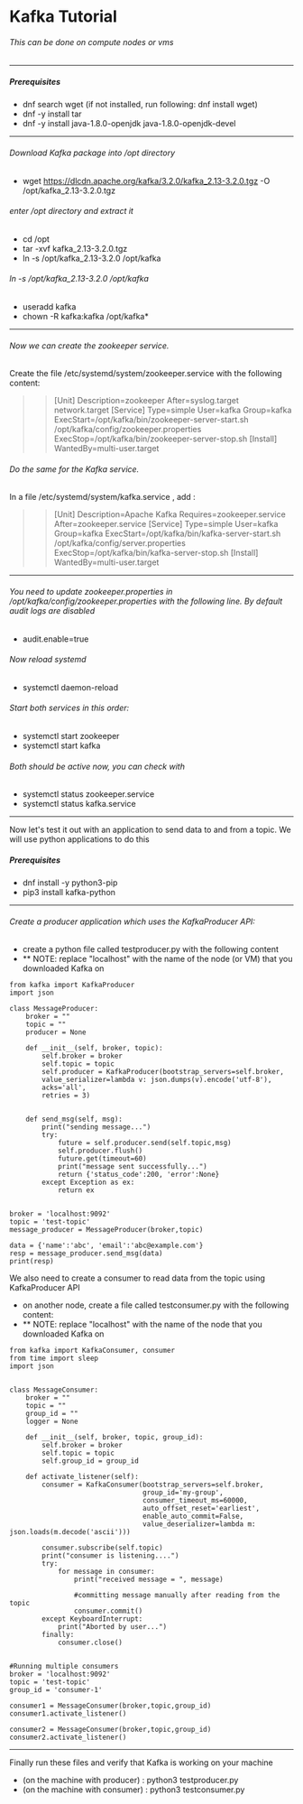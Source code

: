 # Kafka Tutorial
###### This can be done on compute nodes or vms
---
#####  Prerequisites
- dnf search wget (if not installed, run following: dnf install wget) 
- dnf -y install tar
- dnf -y install java-1.8.0-openjdk java-1.8.0-openjdk-devel
---
######  Download Kafka package into /opt directory 
- wget https://dlcdn.apache.org/kafka/3.2.0/kafka_2.13-3.2.0.tgz -O /opt/kafka_2.13-3.2.0.tgz
######  enter /opt directory and extract it 
- cd /opt
- tar -xvf kafka_2.13-3.2.0.tgz 
- ln -s /opt/kafka_2.13-3.2.0 /opt/kafka
######  ln -s /opt/kafka_2.13-3.2.0 /opt/kafka
- useradd kafka
- chown -R kafka:kafka /opt/kafka*
---
###### Now we can create the zookeeper service. 
Create the file /etc/systemd/system/zookeeper.service with the following content:

 
>>[Unit]
Description=zookeeper
After=syslog.target network.target
[Service]
Type=simple
User=kafka
Group=kafka
ExecStart=/opt/kafka/bin/zookeeper-server-start.sh /opt/kafka/config/zookeeper.properties
ExecStop=/opt/kafka/bin/zookeeper-server-stop.sh
[Install]
WantedBy=multi-user.target

###### Do the same for the Kafka service. 
In a file /etc/systemd/system/kafka.service , add :

>>[Unit]
Description=Apache Kafka
Requires=zookeeper.service
After=zookeeper.service
[Service]
Type=simple
User=kafka
Group=kafka
ExecStart=/opt/kafka/bin/kafka-server-start.sh /opt/kafka/config/server.properties
ExecStop=/opt/kafka/bin/kafka-server-stop.sh
[Install]
WantedBy=multi-user.target
---
######  You need to update zookeeper.properties in /opt/kafka/config/zookeeper.properties with the following line. By default audit logs are disabled
- audit.enable=true 
######  Now reload systemd
- systemctl daemon-reload 
######  Start both services in this order: 
- systemctl start zookeeper 
- systemctl start kafka
######  Both should be active now, you can check with
- systemctl status zookeeper.service 
- systemctl status kafka.service
---
Now let's test it out with an application to send data to and from a topic. We will use python applications to do this
#####  Prerequisites
- dnf install -y python3-pip
- pip3 install kafka-python 
---
######  Create a producer application which uses the KafkaProducer API:
- create a python file called testproducer.py with the following content
- ** NOTE: replace "localhost" with the name of the node (or VM) that you downloaded Kafka on
```
from kafka import KafkaProducer
import json

class MessageProducer:
    broker = ""
    topic = ""
    producer = None

    def __init__(self, broker, topic):
        self.broker = broker
        self.topic = topic
        self.producer = KafkaProducer(bootstrap_servers=self.broker,
        value_serializer=lambda v: json.dumps(v).encode('utf-8'),
        acks='all',
        retries = 3)


    def send_msg(self, msg):
        print("sending message...")
        try:
            future = self.producer.send(self.topic,msg)
            self.producer.flush()
            future.get(timeout=60)
            print("message sent successfully...")
            return {'status_code':200, 'error':None}
        except Exception as ex:
            return ex


broker = 'localhost:9092'
topic = 'test-topic'
message_producer = MessageProducer(broker,topic)

data = {'name':'abc', 'email':'abc@example.com'}
resp = message_producer.send_msg(data)
print(resp)
```
 We also need to create a consumer to read data from the topic using KafkaProducer API
 
- on another node, create a file called testconsumer.py with the following content:
- ** NOTE: replace "localhost" with the name of the node that you downloaded Kafka on

```
from kafka import KafkaConsumer, consumer
from time import sleep
import json


class MessageConsumer:
    broker = ""
    topic = ""
    group_id = ""
    logger = None

    def __init__(self, broker, topic, group_id):
        self.broker = broker
        self.topic = topic
        self.group_id = group_id

    def activate_listener(self):
        consumer = KafkaConsumer(bootstrap_servers=self.broker,
                                 group_id='my-group',
                                 consumer_timeout_ms=60000,
                                 auto_offset_reset='earliest',
                                 enable_auto_commit=False,
                                 value_deserializer=lambda m: json.loads(m.decode('ascii')))

        consumer.subscribe(self.topic)
        print("consumer is listening....")
        try:
            for message in consumer:
                print("received message = ", message)

                #committing message manually after reading from the topic
                consumer.commit()
        except KeyboardInterrupt:
            print("Aborted by user...")
        finally:
            consumer.close()


#Running multiple consumers
broker = 'localhost:9092'
topic = 'test-topic'
group_id = 'consumer-1'

consumer1 = MessageConsumer(broker,topic,group_id)
consumer1.activate_listener()

consumer2 = MessageConsumer(broker,topic,group_id)
consumer2.activate_listener()
```
---
Finally run these files and verify that Kafka is working on your machine 

- (on the machine with producer) : python3 testproducer.py
- (on the machine with consumer) : python3 testconsumer.py 
